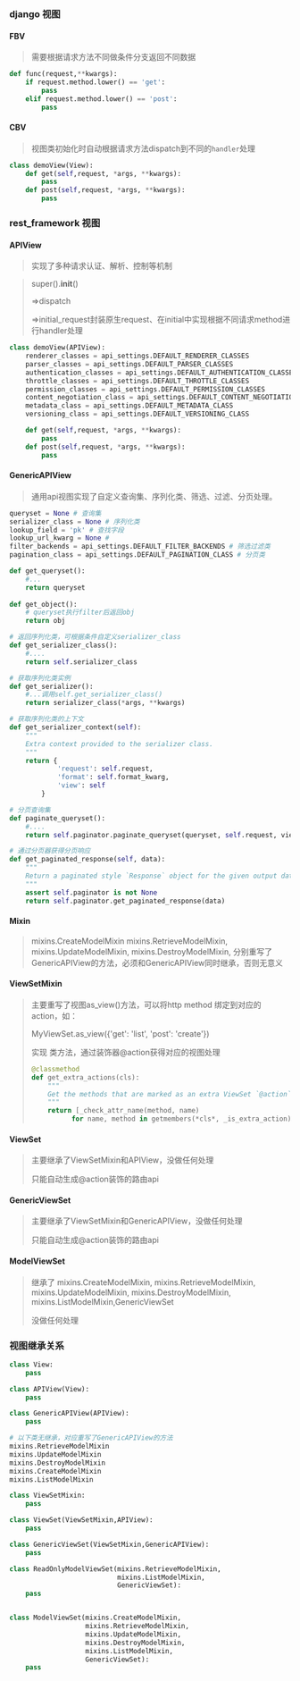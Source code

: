 ### django 视图
#### FBV

> 需要根据请求方法不同做条件分支返回不同数据

```python
def func(request,**kwargs):
    if request.method.lower() == 'get':
        pass
    elif request.method.lower() == 'post': 
        pass
```
#### CBV

> 视图类初始化时自动根据请求方法dispatch到不同的`handler`处理

```python
class demoView(View):
    def get(self,request, *args, **kwargs):
        pass
    def post(self,request, *args, **kwargs):
        pass
```
### rest_framework 视图
#### APIView

> 实现了多种请求认证、解析、控制等机制

> super().__init__()
>
> =>dispatch
>
> =>initial_request封装原生request、在initial中实现根据不同请求method进行handler处理

```python
class demoView(APIView):
    renderer_classes = api_settings.DEFAULT_RENDERER_CLASSES
    parser_classes = api_settings.DEFAULT_PARSER_CLASSES
    authentication_classes = api_settings.DEFAULT_AUTHENTICATION_CLASSES
    throttle_classes = api_settings.DEFAULT_THROTTLE_CLASSES
    permission_classes = api_settings.DEFAULT_PERMISSION_CLASSES
    content_negotiation_class = api_settings.DEFAULT_CONTENT_NEGOTIATION_CLASS
    metadata_class = api_settings.DEFAULT_METADATA_CLASS
    versioning_class = api_settings.DEFAULT_VERSIONING_CLASS

    def get(self,request, *args, **kwargs):
        pass
    def post(self,request, *args, **kwargs):
        pass
```
#### GenericAPIView

> 通用api视图实现了自定义查询集、序列化类、筛选、过滤、分页处理。

```python
queryset = None # 查询集
serializer_class = None # 序列化类
lookup_field = 'pk' # 查找字段
lookup_url_kwarg = None # 
filter_backends = api_settings.DEFAULT_FILTER_BACKENDS # 筛选过滤类
pagination_class = api_settings.DEFAULT_PAGINATION_CLASS # 分页类

def get_queryset():
    #...
    return queryset
 
def get_object():
    # queryset执行filter后返回obj
    return obj

# 返回序列化类，可根据条件自定义serializer_class
def get_serializer_class():
    #....
    return self.serializer_class

# 获取序列化类实例
def get_serializer():
    #...调用self.get_serializer_class()
    return serializer_class(*args, **kwargs)

# 获取序列化类的上下文
def get_serializer_context(self):
    """
    Extra context provided to the serializer class.
    """
    return {
            'request': self.request,
            'format': self.format_kwarg,
            'view': self
        }

# 分页查询集
def paginate_queryset():
    #....
    return self.paginator.paginate_queryset(queryset, self.request, view=self)

# 通过分页器获得分页响应
def get_paginated_response(self, data):
    """
    Return a paginated style `Response` object for the given output data.
    """
    assert self.paginator is not None
    return self.paginator.get_paginated_response(data)
```

#### Mixin

> 	mixins.CreateModelMixin
> 	mixins.RetrieveModelMixin,
> 	mixins.UpdateModelMixin,
> 	mixins.DestroyModelMixin,
> 	分别重写了GenericAPIView的方法，必须和GenericAPIView同时继承，否则无意义

#### ViewSetMixin

> 主要重写了视图as_view()方法，可以将http method 绑定到对应的action，如：
>
> MyViewSet.as_view({'get': 'list', 'post': 'create'})
>
> 实现 类方法，通过装饰器@action获得对应的视图处理
>
> ```python
> @classmethod
> def get_extra_actions(cls):
>     """
>     Get the methods that are marked as an extra ViewSet `@action`.
>     """
>     return [_check_attr_name(method, name)
> 			for name, method in getmembers(*cls*, _is_extra_action)]
> ```

#### ViewSet

> 主要继承了ViewSetMixin和APIView，没做任何处理
>
> 只能自动生成@action装饰的路由api

####  GenericViewSet

> 主要继承了ViewSetMixin和GenericAPIView，没做任何处理
>
> 只能自动生成@action装饰的路由api

#### ModelViewSet

> 继承了		mixins.CreateModelMixin,
>         			mixins.RetrieveModelMixin,
>                     mixins.UpdateModelMixin,
>                     mixins.DestroyModelMixin,
>                     mixins.ListModelMixin,GenericViewSet
>
> 没做任何处理

### 视图继承关系

```python
class View:
    pass

class APIView(View):
    pass

class GenericAPIView(APIView):
    pass

# 以下类无继承，对应重写了GenericAPIView的方法
mixins.RetrieveModelMixin
mixins.UpdateModelMixin
mixins.DestroyModelMixin
mixins.CreateModelMixin
mixins.ListModelMixin

class ViewSetMixin:
    pass

class ViewSet(ViewSetMixin,APIView):
    pass

class GenericViewSet(ViewSetMixin,GenericAPIView):
    pass

class ReadOnlyModelViewSet(mixins.RetrieveModelMixin,
                           mixins.ListModelMixin,
                           GenericViewSet):
    pass


class ModelViewSet(mixins.CreateModelMixin,
                   mixins.RetrieveModelMixin,
                   mixins.UpdateModelMixin,
                   mixins.DestroyModelMixin,
                   mixins.ListModelMixin,
                   GenericViewSet):
    pass
```

